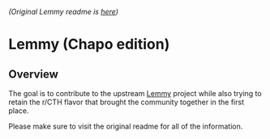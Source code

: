 *(Original Lemmy readme is [here](README-lemmy.md))*

# Lemmy (Chapo edition)

## Overview

The goal is to contribute to the upstream [Lemmy](https://github.com/LemmyNet/lemmy) project while also trying to retain the r/CTH flavor that brought the community together in the first place.

Please make sure to visit the original readme for all of the information.
